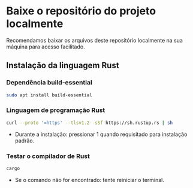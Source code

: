 # Baixe o repositório do projeto localmente

Recomendamos baixar os arquivos deste repositório localmente na sua máquina para acesso facilitado.

## Instalação da linguagem Rust

### Dependência build-essential

```sh
sudo apt install build-essential
```

### Linguagem de programação Rust

```sh
curl --proto '=https' --tlsv1.2 -sSf https://sh.rustup.rs | sh
```

* Durante a instalação: pressionar 1 quando requisitado para instalação padrão.

### Testar o compilador de Rust

```sh
cargo
```

* Se o comando não for encontrado: tente reiniciar o terminal.
